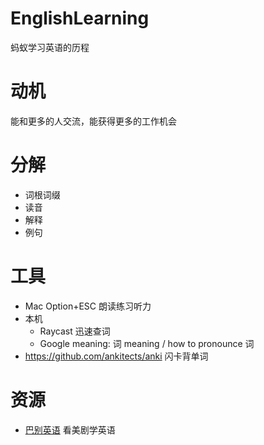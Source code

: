 # EnglishLearning
蚂蚁学习英语的历程

# 动机

能和更多的人交流，能获得更多的工作机会

# 分解

* 词根词缀
* 读音
* 解释
* 例句

# 工具

* Mac Option+ESC 朗读练习听力
* 本机
  * Raycast 迅速查词
  * Google meaning: 词 meaning / how to pronounce 词
* https://github.com/ankitects/anki 闪卡背单词

# 资源

* [巴别英语](https://www.babelabc.com/) 看美剧学英语
